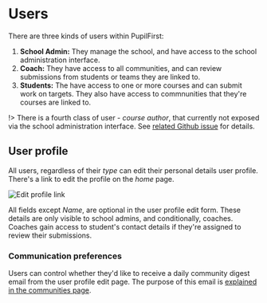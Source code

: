 # Users

There are three kinds of users within PupilFirst:

1. **School Admin:** They manage the school, and have access to the school administration interface.
2. **Coach:** They have access to all communities, and can review submissions from students or teams they are linked to.
3. **Students:** The have access to one or more courses and can submit work on targets. They also have access to commnunities that they're courses are linked to.

!> There is a fourth class of user - _course author_, that currently not exposed via the school administration interface. See [related Github issue](https://github.com/SVdotCO/pupilfirst/issues/125) for details.

## User profile

All users, regardless of their _type_ can edit their personal details user profile. There's a link to edit the profile on the _home_ page.

![Edit profile link](https://res.cloudinary.com/sv-co/image/upload/v1574236372/pupilfirst_documentation/users/edit_profile_link_yhs7ct.png)

All fields except _Name_, are optional in the user profile edit form. These details are only visible to school admins, and conditionally, coaches. Coaches gain access to student's contact details if they're assigned to review their submissions.

### Communication preferences

Users can control whether they'd like to receive a daily community digest email from the user profile edit page. The purpose of this email is [explained in the communities page](/communities?id=daily-community-digest).
